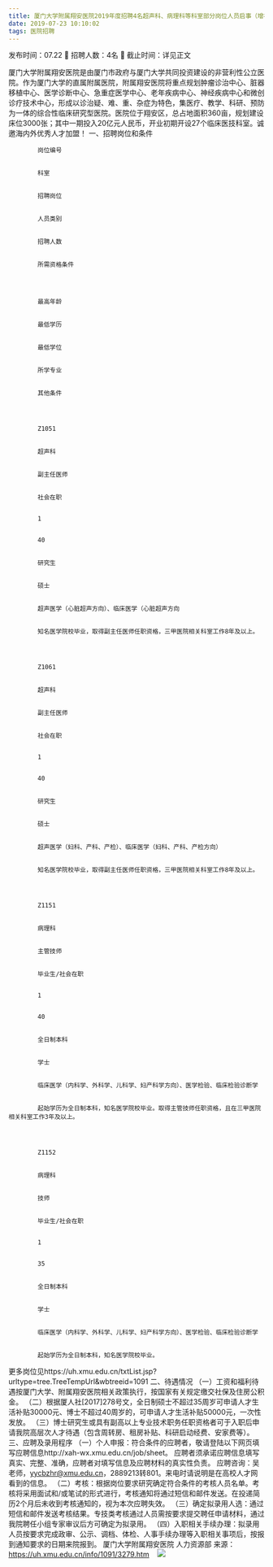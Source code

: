 ```yaml
---
title: 厦门大学附属翔安医院2019年度招聘4名超声科、病理科等科室部分岗位人员启事（增补第七批）
date: 2019-07-23 10:10:02
tags: 医院招聘
---
```

发布时间：07.22   🌟   招聘人数：4名   🌈   截止时间：详见正文
<!-- more -->
厦门大学附属翔安医院是由厦门市政府与厦门大学共同投资建设的非营利性公立医院。作为厦门大学的直属附属医院，附属翔安医院将重点规划肿瘤诊治中心、脏器移植中心、医学诊断中心、急重症医学中心、老年疾病中心、神经疾病中心和微创诊疗技术中心，形成以诊治疑、难、重、杂症为特色，集医疗、教学、科研、预防为一体的综合性临床研究型医院。医院位于翔安区，总占地面积360亩，规划建设床位3000张；其中一期投入20亿元人民币，开业初期开设27个临床医技科室。诚邀海内外优秀人才加盟！
一、招聘岗位和条件

    
        
            
            岗位编号
            
            
            科室
            
            
            招聘岗位
            
            
            人员类别
            
            
            招聘人数
            
            
            所需资格条件
            
        
        
            
            最高年龄
            
            
            最低学历
            
            
            最低学位
            
            
            所学专业
            
            
            其他条件
            
        
        
            
            Z1051
            
            
            超声科
            
            
            副主任医师
            
            
            社会在职
            
            
            1
            
            
            40
            
            
            研究生
            
            
            硕士
            
            
            超声医学（心脏超声方向）、临床医学（心脏超声方向
            
            
            知名医学院校毕业，取得副主任医师任职资格，三甲医院相关科室工作8年及以上。
            
        
        
            
            Z1061
            
            
            超声科
            
            
            副主任医师
            
            
            社会在职
            
            
            1
            
            
            40
            
            
            研究生
            
            
            硕士
            
            
            超声医学（妇科、产科、产检）、临床医学（妇科、产科、产检方向）
            
            
            知名医学院校毕业，取得副主任医师任职资格，三甲医院相关科室工作8年及以上。
            
        
        
            
            Z1151
            
            
            病理科
            
            
            主管技师
            
            
            毕业生/社会在职
            
            
            1
            
            
            40
            
            
            全日制本科
            
            
            学士
            
            
            临床医学（内科学、外科学、儿科学、妇产科学方向）、医学检验、临床检验诊断学
            
            
            起始学历为全日制本科，知名医学院校毕业。取得主管技师任职资格，且在三甲医院相关科室工作3年及以上。
            
        
        
            
            Z1152
            
            
            病理科
            
            
            技师
            
            
            毕业生/社会在职
            
            
            1
            
            
            35
            
            
            全日制本科
            
            
            学士
            
            
            临床医学（内科学、外科学、儿科学、妇产科学方向）、医学检验、临床检验诊断学
            
            
            起始学历为全日制本科，知名医学院校毕业。
            
        
    

更多岗位见https://uh.xmu.edu.cn/txtList.jsp?urltype=tree.TreeTempUrl&wbtreeid=1091
二、待遇情况
（一）工资和福利待遇按厦门大学、附属翔安医院相关政策执行，按国家有关规定缴交社保及住房公积金。
（二）根据厦人社[2017]278号文，全日制硕士不超过35周岁可申请人才生活补贴30000元、博士不超过40周岁的，可申请人才生活补贴50000元，一次性发放。
（三）博士研究生或具有副高以上专业技术职务任职资格者可于入职后申请我院高层次人才待遇（包含周转房、租房补贴、科研启动经费、安家费等）。
三、应聘及录用程序
（一）个人申报：符合条件的应聘者，敬请登陆以下网页填写应聘信息http://xah-wx.xmu.edu.cn/job/sheet。
应聘者须承诺应聘信息填写真实、完整、准确，应聘者对填写信息及应聘材料的真实性负责。
应聘咨询：吴老师，yycbzhr@xmu.edu.cn，2889213转801。来电时请说明是在高校人才网看到的信息。
（二）考核：根据岗位要求研究确定符合条件的考核人员名单。考核将采用面试和/或笔试的形式进行，考核通知将通过短信和邮件发送。在投递简历2个月后未收到考核通知的，视为本次应聘失效。
（三）确定拟录用人选：通过短信和邮件发送考核结果。专技类考核通过人员需按要求提交聘任申请材料，通过我院聘任小组专家审议后方可确定为拟录用。
（四）入职相关手续办理：拟录用人员按要求完成政审、公示、调档、体检、人事手续办理等入职相关事项后，按报到通知要求的日期来院报到。
厦门大学附属翔安医院
人力资源部
来源：
https://uh.xmu.edu.cn/info/1091/3279.htm
 
 ![](https://cdn.weiweiblog.cn/20181015134814.png)